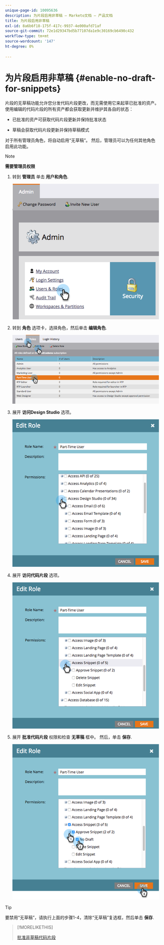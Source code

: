 ```yaml
---
unique-page-id: 10095636
description: 为片段启用非草稿 — Marketo文档 — 产品文档
title: 为片段启用非草稿
exl-id: 8a6b6f18-175f-417c-9937-4e000afd71af
source-git-commit: 72e1d29347bd5b77107da1e9c30169cb6490c432
workflow-type: tm+mt
source-wordcount: '147'
ht-degree: 0%

---
```


# 为片段启用非草稿 {#enable-no-draft-for-snippets}

片段的无草稿功能允许您分发代码片段更改，而无需使用它来起草已批准的资产。 使用编辑的代码片段的所有资产都会获取更新并维护其各自的状态：

* 已批准的资产可获取代码片段更新并保持批准状态

* 草稿会获取代码片段更新并保持草稿模式

对于所有管理员角色，将自动启用“无草稿”。 然后，管理员可以为任何其他角色启用此功能。

>[!NOTE]
>
>**需要管理员权限**

1. 转到 **管理员** 单击 **用户和角色**.

   ![](assets/usersandroles.png)

1. 转到 **角色** 选项卡，选择角色，然后单击 **编辑角色**.

   ![](assets/editrole2.png)

1. 展开 **访问Design Studio** 选项。

   ![](assets/expanddesignstudio.png)

1. 展开 **访问代码片段** 选项。

   ![](assets/expandsnippet.png)

1. 展开 **批准代码片段** 权限和检查 **无草稿** 框中。 然后，单击 **保存**.

   ![](assets/2017-06-15-10-35-04.png)

>[!TIP]
>
>要禁用“无草稿”，请执行上面的步骤1-4，清除“无草稿”复选框，然后单击 **保存**.

>[!MORELIKETHIS]
>
>[批准非草稿代码片段](/help/marketo/product-docs/personalization/segmentation-and-snippets/snippets/approve-a-snippet-with-no-draft.md)
